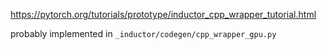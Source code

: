 https://pytorch.org/tutorials/prototype/inductor_cpp_wrapper_tutorial.html

probably implemented in `_inductor/codegen/cpp_wrapper_gpu.py`
